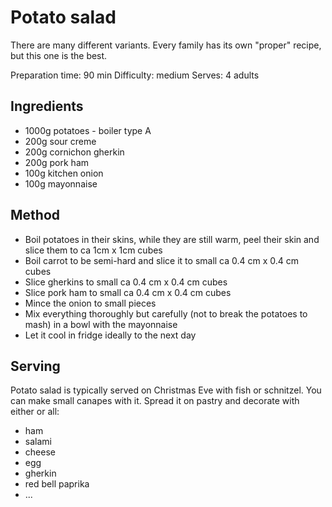 # Potato salad
There are many different variants. Every family has its own "proper" recipe, but this one is the best.

Preparation time: 90 min
Difficulty: medium
Serves: 4 adults

## Ingredients
  * 1000g potatoes - boiler type A
  * 200g sour creme
  * 200g cornichon gherkin
  * 200g pork ham
  * 100g kitchen onion
  * 100g mayonnaise 


## Method
  * Boil potatoes in their skins, while they are still warm, peel their skin and slice them to ca 1cm x 1cm cubes
  * Boil carrot to be semi-hard and slice it to small ca 0.4 cm x 0.4 cm cubes
  * Slice gherkins to small ca 0.4 cm x 0.4 cm cubes
  * Slice pork ham to small ca 0.4 cm x 0.4 cm cubes
  * Mince the onion to small pieces 
  * Mix everything thoroughly but carefully (not to break the potatoes to mash) in a bowl with the mayonnaise  
  * Let it cool in fridge ideally to the next day

## Serving
Potato salad is typically served on Christmas Eve with fish or schnitzel. 
You can make small canapes with it. Spread it on pastry and decorate with either or all: 
  * ham
  * salami
  * cheese
  * egg
  * gherkin
  * red bell paprika
  * ...

